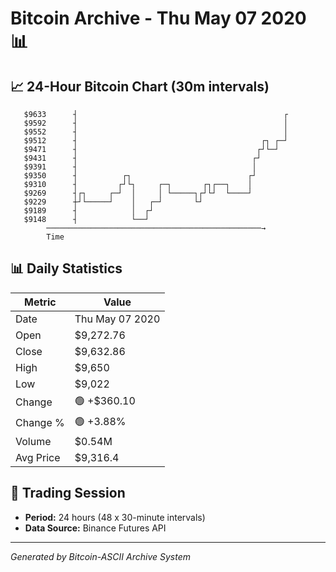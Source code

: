 # Bitcoin Archive - Thu May 07 2020 📊

## 📈 24-Hour Bitcoin Chart (30m intervals)

```
   $9633      ┤                                              ┌ 
   $9592      ┤                                              │ 
   $9552      ┤                                              │ 
   $9512      ┤                                         ┌┐ ┌─┘ 
   $9471      ┤                                        ┌┘└─┘   
   $9431      ┤                                       ┌┘       
   $9391      ┤                                       │        
   $9350      ┤          ┌┐                          ┌┘        
   $9310      ┤         ┌┘└┐     ┌─┐       ┌┐┌──┐    │         
   $9269      ┤┌┐     ┌─┘  │     │ └─────┐┌┘└┘  └────┘         
   $9229      ┼┘└─────┘    │   ┌─┘       └┘                    
   $9189      ┤            │  ┌┘                               
   $9148      ┤            └──┘                                
        ────────────────────────────────────────────────→
        Time
```

## 📊 Daily Statistics

| Metric | Value |
|--------|-------|
| Date | Thu May 07 2020 |
| Open | $9,272.76 |
| Close | $9,632.86 |
| High | $9,650 |
| Low | $9,022 |
| Change | 🟢 +$360.10 |
| Change % | 🟢 +3.88% |
| Volume | $0.54M |
| Avg Price | $9,316.4 |

## 📅 Trading Session

- **Period:** 24 hours (48 x 30-minute intervals)
- **Data Source:** Binance Futures API

---
*Generated by Bitcoin-ASCII Archive System*
